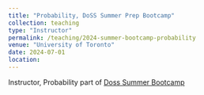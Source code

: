 ```yaml
---
title: "Probability, DoSS Summer Prep Bootcamp"
collection: teaching
type: "Instructor"
permalink: /teaching/2024-summer-bootcamp-probability
venue: "University of Toronto"
date: 2024-07-01
location: 
---
```


Instructor, Probability part of [Doss Summer Bootcamp](https://jlgrons.github.io/UofT-DoSS-SPB/index.html)